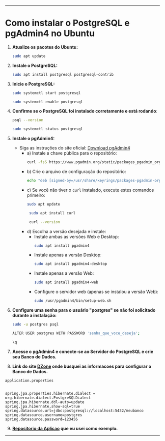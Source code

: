 
---

# Como instalar o PostgreSQL e pgAdmin4 no Ubuntu

1. **Atualize os pacotes do Ubuntu:**
   ```bash
   sudo apt update
   ```

2. **Instale o PostgreSQL:**
   ```bash
   sudo apt install postgresql postgresql-contrib
   ```

3. **Inicie o PostgreSQL:**
   ```bash
   sudo systemctl start postgresql
   ```
      ```bash
   sudo systemctl enable postgresql
   ```

4. **Confirme se o PostgreSQL foi instalado corretamente e está rodando:**
   ```bash
   psql --version
   ```
    ```bash
   sudo systemctl status postgresql
   ```

5. **Instale o pgAdmin4:**
    - Siga as instruções do site oficial: [Download pgAdmin4](https://www.pgadmin.org/download/pgadmin-4-apt/)
        - a) Instale a chave pública para o repositório:
           ```bash
           curl -fsS https://www.pgadmin.org/static/packages_pgadmin_org.pub | sudo gpg --dearmor -o /usr/share/keyrings/packages-pgadmin-org.gpg
           ```
        - b) Crie o arquivo de configuração do repositório:
           ```bash
           echo "deb [signed-by=/usr/share/keyrings/packages-pgadmin-org.gpg] https://www.pgadmin.org/download/pgadmin4/apt/focal pgadmin4 main" | sudo tee /etc/apt/sources.list.d/pgadmin4.list
           ```
        - c) Se você não tiver o `curl` instalado, execute estes comandos primeiro:
           ```bash
           sudo apt update
           ```
          ```bash
           sudo apt install curl
           ```
          ```bash
           curl --version
           ```
        - d) Escolha a versão desejada e instale:
            - Instale ambas as versões Web e Desktop:
              ```bash
              sudo apt install pgadmin4
              ```
            - Instale apenas a versão Desktop:
              ```bash
              sudo apt install pgadmin4-desktop
              ```
            - Instale apenas a versão Web:
              ```bash
              sudo apt install pgadmin4-web
              ```
            - Configure o servidor web (apenas se instalou a versão Web):
              ```bash
              sudo /usr/pgadmin4/bin/setup-web.sh
              ```

6. **Configure uma senha para o usuário "postgres" se não foi solicitado durante a instalação:**
   ```bash
   sudo -u postgres psql
   ```
    ```bash
   ALTER USER postgres WITH PASSWORD 'senha_que_voce_deseja';
   ```
    ```bash
   \q
   ```

7. **Acesse o pgAdmin4 e conecte-se ao Servidor do PostgreSQL e crie seu Banco de Dados.**


8. **Link do site [DZone](https://dzone.com/articles/bounty-spring-boot-and-postgresql-database/) onde busquei as informacoes para configurar o Banco de Dados.**

```application.properties```
```

spring.jpa.properties.hibernate.dialect = org.hibernate.dialect.PostgreSQLDialect
spring.jpa.hibernate.ddl-auto=update
spring.jpa.hibernate.show-sql=true
spring.datasource.url=jdbc:postgresql://localhost:5432/meubanco
spring.datasource.username=postgres
spring.datasource.password=123456
```



9. **[Repositorio da Aplicao](https://github.com/Milsondepaz/install-postgresql-and-pgadmin/) que eu usei como exemplo.**


---